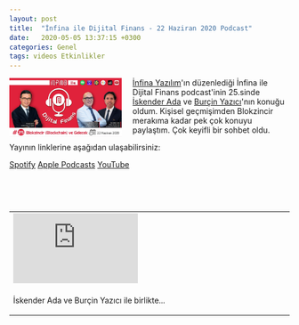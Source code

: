 ```yaml
---
layout: post
title:  "İnfina ile Dijital Finans - 22 Haziran 2020 Podcast"
date:   2020-05-05 13:37:15 +0300
categories: Genel
tags: videos Etkinlikler
---
```



<img align="left" src="/assets/Infina_podcast_640.jpg" style="width:40%; padding-right:20px"> [İnfina Yazılım](https://twitter.com/@InfinaYazilim)'ın düzenlediği İnfina ile Dijital Finans podcast'inin 25.sinde [İskender Ada](https://twitter.com/@iskenderada) ve [Burçin Yazıcı](https://twitter.com/@burcinyazici)'nın konuğu oldum. Kişisel geçmişimden Blokzincir merakıma kadar pek çok konuyu paylaştım. Çok keyifli bir sohbet oldu.

Yayının linklerine aşağıdan ulaşabilirsiniz: 

[Spotify](https://open.spotify.com/episode/32Rpnd4mjAGUbH2m8o3kfa)
[Apple Podcasts](https://podcasts.apple.com/tr/podcast/25-turan-sert-ile-blokzincir-blockchain-ve-gelecek/id1504730839?i=1000479018383)
[YouTube](https://www.youtube.com/watch?v=evsyn5BSANQ)

<br />

&nbsp;


<table><tr><td style="width:50%">
<iframe width="224" height="126" src="https://www.youtube.com/embed/evsyn5BSANQ" frameborder="0" allowfullscreen></iframe>
</td>
</tr>
<tr><td style="width:50%; vertical-align:top">
<p>
İskender Ada ve Burçin Yazıcı ile birlikte...
</p></td>
</tr>
</table>
